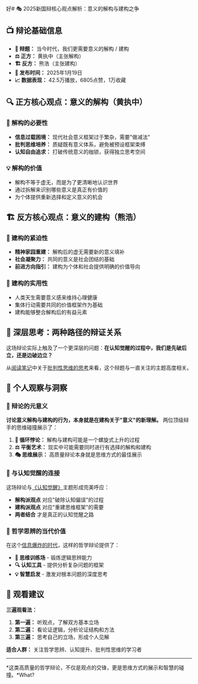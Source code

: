 好# 🎭 2025新国辩核心观点解析：意义的解构与建构之争

## 📺 辩论基础信息

- **🎯 辩题：** 当今时代，我们更需要意义的解构 / 建构
- **⚖️ 正方：** 黄执中（主张解构）
- **🏗️ 反方：** 熊浩（主张建构）
- **📅 发布时间：** 2025年1月19日
- **📈 数据表现：** 42.5万播放，6805点赞，1万收藏

## 🔍 正方核心观点：意义的解构（黄执中）

### 🧩 解构的必要性
- **信息过载困境：** 现代社会意义框架过于繁杂，需要"做减法"
- **批判思维培养：** 质疑既有意义体系，避免被预设框架束缚  
- **认知自由追求：** 打破传统意义的枷锁，获得独立思考空间

### 💡 解构的价值
- 解构不等于虚无，而是为了更清晰地认识世界
- 通过拆解来识别哪些意义是真正有价值的
- 为个体提供重新选择和定义意义的机会

## 🏗️ 反方核心观点：意义的建构（熊浩）

### 🌱 建构的紧迫性
- **精神家园重建：** 解构后的虚无需要新的意义填补
- **社会凝聚力：** 共同的意义是社会团结的基础
- **前进方向指引：** 建构为个体和社会提供明确的价值导向

### 🤝 建构的实用性
- 人类天生需要意义感来维持心理健康
- 集体行动需要共同的价值框架作为基础
- 建构能够整合解构后的有益元素

## 💭 深层思考：两种路径的辩证关系

这场辩论实际上触及了一个更深层的问题：**在认知觉醒的过程中，我们是先破后立，还是边破边立？**

从[阅读笔记](../Reading%20Note/随便翻翻、"打牌"%201ac6c2e8d0dd80c4aa8cc569fca29c7d.md)中关于[批判性思维的思考](../Reading%20Note/随便翻翻、"打牌"%201ac6c2e8d0dd80c4aa8cc569fca29c7d/当下，我们是否被巨量的知识奴役？%20主要矛盾是不够博学还是不够批评性思维，二者如何完成对立统一的思维建%201b36c2e8d0dd80e48e0fe38dbf0e1c96.md)来看，这个辩题与一直关注的主题高度相关。

## 🎯 个人观察与洞察

### 🔄 辩论的元意义
**讨论意义解构与建构的行为，本身就是在建构关于"意义"的新理解。** 两位顶级辩手的思维碰撞展示了：

1. **🔄 循环悖论：** 解构与建构可能是一个螺旋式上升的过程
2. **⚖️ 平衡艺术：** 现实中可能需要同时进行有选择的解构和建构
3. **🎭 思维展示：** 高质量辩论本身就是思维方式的最佳展示

### 🧠 与认知觉醒的连接
这场辩论与[《认知觉醒》](../Reading%20Note/随便翻翻、"打牌"%201ac6c2e8d0dd80c4aa8cc569fca29c7d/《认知觉醒》——%20大脑的磨刀石%201976c2e8d0dd811e977ccdcdc32bbde9.md)主题形成完美呼应：

- **解构派观点** 对应"破除认知偏误"的过程
- **建构派观点** 对应"重建思维框架"的需要
- **两者结合** 才是真正的认知觉醒之路

### 🎨 哲学思辨的当代价值

在这个[信息爆炸的时代](../Reading%20Note/随便翻翻、"打牌"%201ac6c2e8d0dd80c4aa8cc569fca29c7d/当下，我们是否被巨量的知识奴役？%20主要矛盾是不够博学还是不够批评性思维，二者如何完成对立统一的思维建%201b36c2e8d0dd80e48e0fe38dbf0e1c96.md)，这样的哲学辩论提供了：
- **🎯 思维训练场** - 锻炼逻辑思辨能力
- **🔍 认知工具** - 提供分析复杂问题的框架  
- **💡 智慧启发** - 激发对根本问题的深度思考

## 📌 观看建议

**三遍观看法：**
1. **第一遍：** 听观点，了解双方基本立场
2. **第二遍：** 看论证逻辑，分析论证结构和方法
3. **第三遍：** 思考自己的立场，形成个人见解

**适合人群：** 关注哲学思辨、认知提升、批判性思维的学习者

---

*这类高质量的哲学辩论，不仅是观点的交锋，更是思维方式的展示和智慧的碰撞。*What?